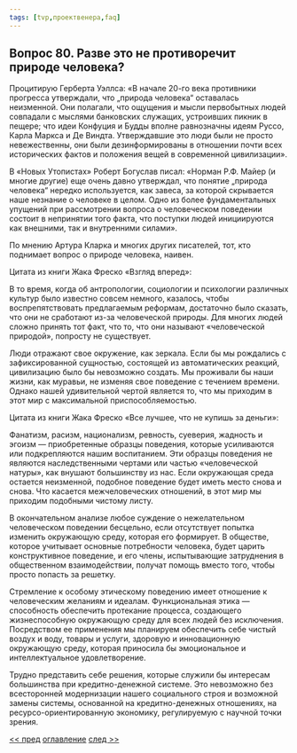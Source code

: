 ```yaml
---
tags: [tvp,проектвенера,faq]
---
```

## Вопрос 80. Разве это не противоречит природе человека?

Процитирую Герберта Уэллса: «В начале 20-го века противники прогресса утверждали, что „природа человека“ оставалась неизменной. Они полагали, что ощущения и мысли первобытных людей совпадали с мыслями банковских служащих, устроивших пикник в пещере; что идеи Конфуция и Будды вполне равнозначны идеям Руссо, Карла Маркса и Де Виндта. Утверждавшие это люди были не просто невежественны, они были дезинформированы в отношении почти всех исторических фактов и положения вещей в современной цивилизации».

В «Новых Утопистах» Роберт Богуслав писал: «Норман Р.Ф. Майер (и многие другие) еще очень давно утверждал, что понятие „природа человека“ нередко используется, как завеса, за которой скрывается наше незнание о человеке в целом. Одно из более фундаментальных упущений при рассмотрении вопроса о человеческом поведении состоит в непринятии того факта, что поступки людей инициируются как внешними, так и внутренними силами».

По мнению Артура Кларка и многих других писателей, тот, кто поднимает вопрос о природе человека, наивен.

Цитата из книги Жака Фреско «Взгляд вперед»:

В то время, когда об антропологии, социологии и психологии различных культур было известно совсем немного, казалось, чтобы воспрепятствовать предлагаемым реформам, достаточно было сказать, что они не сработают из-за человеческой природы. Для многих людей сложно принять тот факт, что то, что они называют «человеческой природой», попросту не существует.

Люди отражают свое окружение, как зеркала. Если бы мы рождались с зафиксированной сущностью, состоящей из автоматических реакций, цивилизацию было бы невозможно создать. Мы проживали бы наши жизни, как муравьи, не изменяя свое поведение с течением времени. Однако нашей удивительной чертой является то, что мы приходим в этот мир с максимальной приспособляемостью.

Цитата из книги Жака Фреско «Все лучшее, что не купишь за деньги»:

Фанатизм, расизм, национализм, ревность, суеверия, жадность и эгоизм — приобретенные образцы поведения, которые усиливаются или подкрепляются нашим воспитанием. Эти образцы поведения не являются наследственными чертами или частью «человеческой натуры», как внушают большинству из нас. Если окружающая среда остается неизменной, подобное поведение будет иметь место снова и снова. Что касается межчеловеческих отношений, в этот мир мы приходим подобными чистому листу.

В окончательном анализе любое суждение о нежелательном человеческом поведении бесцельно, если отсутствует попытка изменить окружающую среду, которая его формирует. В обществе, которое учитывает основные потребности человека, будет царить конструктивное поведение, и его члены, испытывающие затруднения в общественном взаимодействии, получат помощь вместо того, чтобы просто попасть за решетку.

Стремление к особому этическому поведению имеет отношение к человеческим желаниям и идеалам. Функциональная этика — способность обеспечить протекание процесса, создающего жизнеспособную окружающую среду для всех людей без исключения. Посредством ее применения мы планируем обеспечить себе чистый воздух и воду, товары и услуги, здоровую и инновационную окружающую среду, которая приносила бы эмоциональное и интеллектуальное удовлетворение.

Трудно представить себе решения, которые служили бы интересам большинства при кредитно-денежной системе. Это невозможно без всесторонней модернизации нашего социального строя и возможной замены системы, основанной на кредитно-денежных отношениях, на ресурсо-ориентированную экономику, регулируемую с научной точки зрения.

[<< пред](Вопрос%2079.%20Вы%20акцентируете%20гораздо%20больше%20внимания%20на%20поведении,%20а%20не%20природе%20человека.%20Какое%20определение%20Вы%20дали%20бы%20этим%20терминам.md) [оглавление](FAQ%20%D0%BF%D0%BE%20%D0%BF%D1%80%D0%BE%D0%B5%D0%BA%D1%82%D1%83%20%C2%AB%D0%92%D0%B5%D0%BD%D0%B5%D1%80%D0%B0%C2%BB.md) [след >>](Вопрос%2081.%20Как%20в%20эту%20систему%20впишутся%20неуправляемые%20подростки%20Чем%20они%20будут%20заниматься.md)